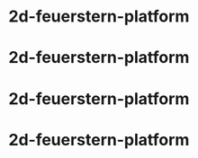 # 2d-feuerstern-platform
# 2d-feuerstern-platform
# 2d-feuerstern-platform
# 2d-feuerstern-platform
